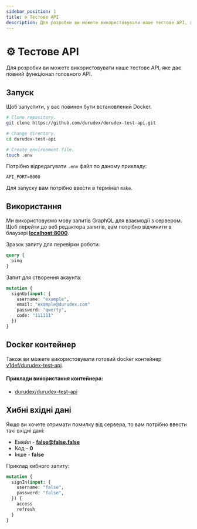 ```yaml
---
sidebar_position: 1
title: ⚙️ Тестове API
description: Для розробки ви можете використовувати наше тестове API, яке дає повний функціонал головного API.
---
```


# ⚙️ Тестове API

Для розробки ви можете використовувати наше тестове API, яке дає повний функціонал головного API.

## Запуск

Щоб запустити, у вас повинен бути встановлений Docker.

```sh
# Clone repository.
git clone https://github.com/durudex/durudex-test-api.git

# Change directory.
cd durudex-test-api

# Create environment file.
touch .env
```

Потрібно відредагувати `.env` файл по даному прикладу:
```env
API_PORT=8000
```

Для запуску вам потрібно ввести в термінал `make`.

## Використання

Ми використовуємо мову запитів GraphQL для взаємодії з сервером. Щоб перейти до веб редактора запитів, вам 
потрібно відчинити в блаузері **[localhost:8000](http://localhost:8000)**.

Зразок запиту для перевірки роботи:
```graphql
query {
  ping
}
```

Запит для створення акаунта:
```graphql
mutation {
  signUp(input: {
    username: "example",
    email: "example@durudex.com"
    password: "qwerty",
    code: "111111"
  })
}
```

## Docker контейнер

Також ви можете використовувати готовий docker контейнер 
[v1def/durudex-test-api](https://hub.docker.com/repository/docker/v1def/durudex-test-api).

#### Приклади використання контейнера:

+ [durudex/durudex-test-api](https://github.com/durudex/durudex-test-api/tree/main/deploy)

## Хибні вхідні дані

Якщо ви хочете отримати помилку від сервера, то вам потрібно ввести такі вхідні дані:

+ Емейл - **false@false.false**
+ Код - **0**
+ Інше - **false**

Приклад хибного запиту:
```graphql
mutation {
  signIn(input: {
    username: "false",
    password: "false",
  }) {
    access
    refresh
  }
}
```
